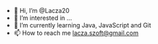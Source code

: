 - 👋 Hi, I’m @Lacza20
- 👀 I’m interested in ...
- 🌱 I’m currently learning Java, JavaScript and Git
- 📫 How to reach me lacza.szoft@gmail.com


